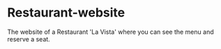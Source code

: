# Restaurant-website
The website of a Restaurant 'La Vista' where you can see the menu and reserve a seat.
